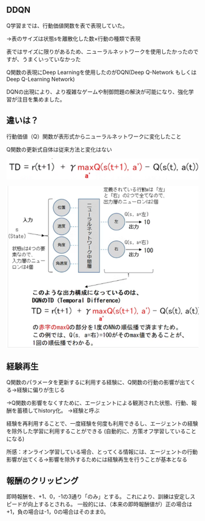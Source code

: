 ## DDQN

Q学習までは、行動価値関数を表で表現していた。

→表のサイズは状態sを離散化した数×行動の種類で表現

表ではサイズに限りがあるため、ニューラルネットワークを使用したかったのですが、うまくいっていなかった

Q関数の表現にDeep Learningを使用したのがDQN(Deep Q-Network もしくは Deep Q-Learning Network)

DQNの出現により、より複雑なゲームや制御問題の解決が可能になり、強化学習が注目を集めました。

## 違いは？

行動価値（Q）関数が表形式からニューラルネットワークに変化したこと

Q関数の更新式自体は従来方法と変化はない

![alt text](image/5_deep-Q-Learning/1.png)

![alt text](image/5_deep-Q-Learning/2.png)


## 経験再生

Q関数のパラメータを更新するに利用する経験に、Q関数の行動の影響が出てくる→経験に偏りが生じる

→Q関数の影響をなくすために、エージェントによる観測された状態、行動、報酬を蓄積してhistory化。
→経験と呼ぶ

経験を再利用することで、一度経験を何度も利用できるし、エージェントの経験を除外した学習に利用することができる
(自動的に、方策オフ学習していることになる)

所感：オンライン学習している場合、とってくる情報には、エージェントの行動影響が出てくる→影響を除外するためには経験再生を行うことが基本となる



## 報酬のクリッピング

即時報酬を、+1、0，-1の3通り「のみ」とする。
これにより、訓練は安定しスピードが向上するとされる。
一般的には、（本来の即時報酬値が）正の場合は+1，負の場合は-1，0の場合はそのまま0。


